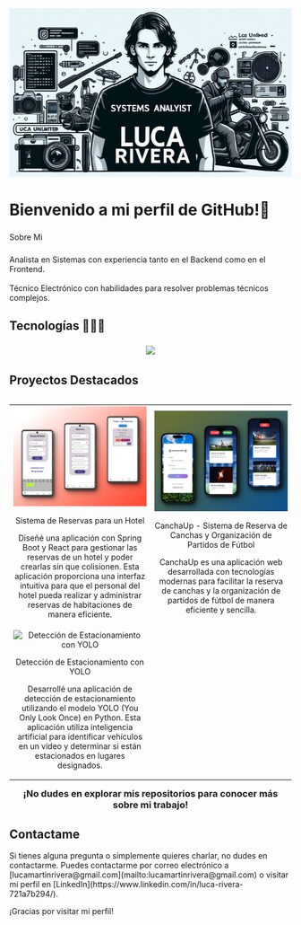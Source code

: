 <div align="center">
  <img height="300" src="https://github.com/LucaUnlimited/LucaUnlimited/blob/main/img/banner2.jpeg?raw=true"  />
</div>

###

<h1 align="left">Bienvenido a mi perfil de GitHub!👋</h1>

###

<p align="left">Sobre Mi</p>

###

<p align="left">Analista en Sistemas con experiencia tanto en el Backend como en el Frontend. <br><br>Técnico Electrónico con habilidades para resolver problemas técnicos complejos.</p>

###

<h2 >Tecnologías 👨🏻‍💻</h2>

###

<p align="center">
  <a href="https://skillicons.dev">
    <img src="https://skillicons.dev/icons?i=java,spring,nestjs,nodejs,py,ts,js,html,css,git,docker,github,maven,mongodb,mysql,postgres,postman," />
  </a>
</p>


<h2 >Proyectos Destacados</h2>

<table align="left" >
<tr border="none">
<td width="50%" align="center">
  <img src="img/kitecabana.png" alt="Sistema de Reservas para un Hotel" width="400"/>
  <p>Sistema de Reservas para un Hotel</p>
  <p>
    Diseñé una aplicación con Spring Boot y React para gestionar las reservas de un hotel y poder crearlas sin que colisionen. Esta aplicación proporciona una interfaz intuitiva para que el personal del hotel pueda realizar y administrar      reservas de habitaciones de manera eficiente.
  </p>
</td>

<td width="50%" align="center">
  <img src="img/canchaFront.png" alt="CanchaUp - Sistema de Reserva de Canchas y Organización de Partidos de Fútbol" width="400"/>
  <p>CanchaUp - Sistema de Reserva de Canchas y Organización de Partidos de Fútbol</p>
  <p>
    CanchaUp es una aplicación web desarrollada con tecnologías modernas para facilitar la reserva de canchas y la organización de partidos de fútbol de manera eficiente y sencilla.
  </p>
</td>

 
<tr border="none">
  <td width="50%" align="center">
      <img src="img/IA.gif" alt="Detección de Estacionamiento con YOLO" width="400"/>

   <p>Detección de Estacionamiento con YOLO</p>


Desarrollé una aplicación de detección de estacionamiento utilizando el modelo YOLO (You Only Look Once) en Python. Esta aplicación utiliza inteligencia artificial para identificar vehículos en un video y determinar si están estacionados en lugares designados.
</td>

</tr>
</table>








<h3 align="center">¡No dudes en explorar mis repositorios para conocer más sobre mi trabajo!</h3>

<h2 > Contactame</h2>
Si tienes alguna pregunta o simplemente quieres charlar, no dudes en contactarme.
Puedes contactarme por correo electrónico a [lucamartinrivera@gmail.com](mailto:lucamartinrivera@gmail.com) o visitar mi perfil en [LinkedIn](https://www.linkedin.com/in/luca-rivera-721a7b294/).


¡Gracias por visitar mi perfil!
